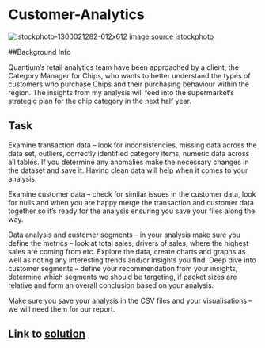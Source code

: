 # Customer-Analytics


![istockphoto-1300021282-612x612](https://github.com/okonkwoloretta/customer-purchasing-behaviours/assets/116097143/a3d107ff-d365-4369-9232-d81164f6015a)
[image source istockphoto](https://www.istockphoto.com/search/search-by-asset?affiliateredirect=true&assetid=1041147560&assettype=image&utm_campaign=srp_photos_top&utm_content=https%3A%2F%2Funsplash.com%2Fs%2Fphotos%2Fcustomer-shopping&utm_medium=affiliate&utm_source=unsplash&utm_term=customer+shopping%3A%3A%3A)

##Background Info

Quantium’s retail analytics team have been approached by a client, the Category Manager for Chips, who wants to better understand the types of customers who purchase Chips and their purchasing behaviour within the region.
The insights from my analysis will feed into the supermarket’s strategic plan for the chip category in the next half year.

## Task
Examine transaction data – look for inconsistencies, missing data across the data set, outliers, correctly identified category items, numeric data across all tables. If you determine any anomalies make the necessary changes in the dataset and save it. Having clean data will help when it comes to your analysis. 

Examine customer data – check for similar issues in the customer data, look for nulls and when you are happy merge the transaction and customer data together so it’s ready for the analysis ensuring you save your files along the way.

Data analysis and customer segments – in your analysis make sure you define the metrics – look at total sales, drivers of sales, where the highest sales are coming from etc. Explore the data, create charts and graphs as well as noting any interesting trends and/or insights you find.
Deep dive into customer segments – define your recommendation from your insights, determine which segments we should be targeting, if packet sizes are relative and form an overall conclusion based on your analysis. 

Make sure you save your analysis in the CSV files and your visualisations – we will need them for our report.

## Link to [solution](https://github.com/okonkwoloretta/customer-purchasing-behaviours/blob/main/customer%20analytics.md)
